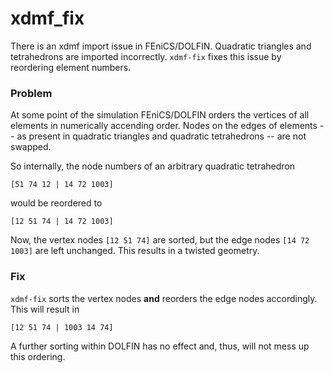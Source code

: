 # xdmf_fix

There is an xdmf import issue in FEniCS/DOLFIN. Quadratic triangles and tetrahedrons
are imported incorrectly. `xdmf-fix` fixes this issue by reordering element numbers.


### Problem

At some point of the simulation FEniCS/DOLFIN orders the vertices of all elements
in numerically accending order. Nodes on the edges of elements -- as present
in quadratic triangles and quadratic tetrahedrons -- are not swapped.

So internally, the node numbers of an arbitrary quadratic tetrahedron

~~~
[51 74 12 | 14 72 1003]
~~~

would be reordered to

~~~
[12 51 74 | 14 72 1003]
~~~

Now, the vertex nodes `[12 51 74]` are sorted, but the edge nodes `[14 72 1003]`
are left unchanged. This results in a twisted geometry.

### Fix

`xdmf-fix` sorts the vertex nodes **and** reorders the edge nodes accordingly. This
will result in

~~~
[12 51 74 | 1003 14 74]
~~~

A further sorting within DOLFIN has no effect and, thus, will not mess up
this ordering.


